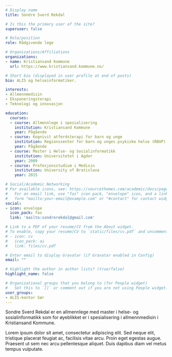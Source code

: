 ```yaml
---
# Display name
title: Sondre Sverd Rekdal

# Is this the primary user of the site?
superuser: false

# Role/position
role: Rådgivende lege

# Organizations/Affiliations
organizations:
- name: Kristiansand Kommune
  url: https://www.kristiansand.kommune.no/

# Short bio (displayed in user profile at end of posts)
bio: ALIS og helseinformatiker.

interests:
- Allmennmedisin
- Eksponeringsterapi
- Teknologi og innovasjon

education:
  courses:
  - course: Allmennlege i spesialisering
    institution: Kristiansand Kommune
    year: Pågående
  - course: Kognivit atferdsterapi for barn og unge
    institution: Regionssenter for barn og unges psykiske helse (RBUP)
    year: Pågående
  - course: Master i Helse- og Sosialinformatikk
    institution: Universitetet i Agder
    year: 2009
  - course: Profesjonsstudium i Medisin
    institution: University of Bratislava
    year: 2015

# Social/Academic Networking
# For available icons, see: https://sourcethemes.com/academic/docs/page-builder/#icons
#   For an email link, use "fas" icon pack, "envelope" icon, and a link in the
#   form "mailto:your-email@example.com" or "#contact" for contact widget.
social:
- icon: envelope
  icon_pack: fas
  link: 'mailto:sondrerekdal@gmail.com'

# Link to a PDF of your resume/CV from the About widget.
# To enable, copy your resume/CV to `static/files/cv.pdf` and uncomment the lines below.
# - icon: cv
#   icon_pack: ai
#   link: files/cv.pdf

# Enter email to display Gravatar (if Gravatar enabled in Config)
email: ""

# Highlight the author in author lists? (true/false)
highlight_name: false

# Organizational groups that you belong to (for People widget)
#   Set this to `[]` or comment out if you are not using People widget.
user_groups:
- ALIS-kontor Sør
---
```


Sondre Sverd Rekdal er en allmennlege med master i helse- og sosialinformatikk som for øyeblikket er i spesialisering i allmennmedisin i Kristiansand Kommune.

Lorem ipsum dolor sit amet, consectetur adipiscing elit. Sed neque elit, tristique placerat feugiat ac, facilisis vitae arcu. Proin eget egestas augue. Praesent ut sem nec arcu pellentesque aliquet. Duis dapibus diam vel metus tempus vulputate.
